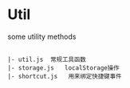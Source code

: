 # Util
some utility methods

```

|- util.js  常规工具函数
|- storage.js   localStorage操作
|- shortcut.js   用来绑定快捷键事件
